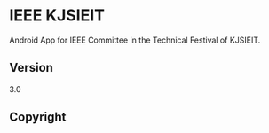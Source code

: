 IEEE KJSIEIT
============

Android App for IEEE Committee in the Technical Festival of KJSIEIT.


Version
-------
3.0

Copyright
---------

